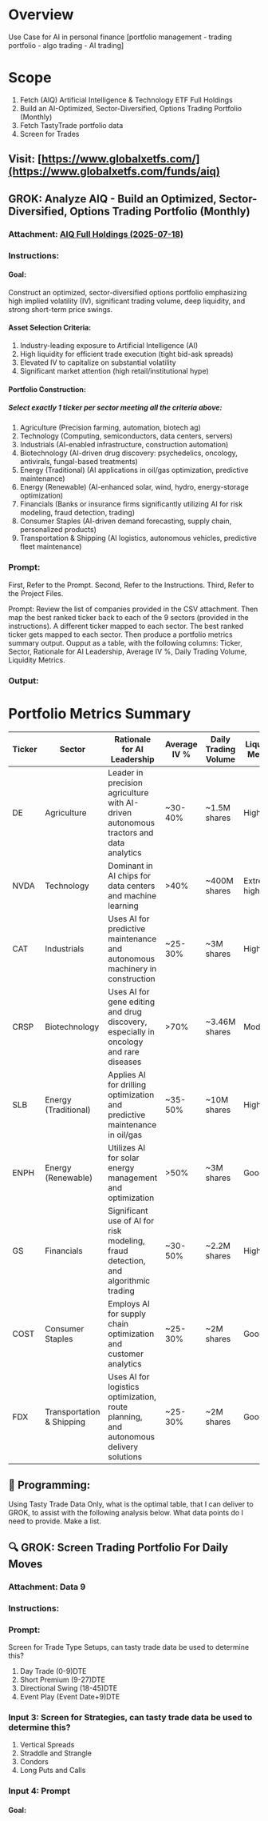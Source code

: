 # Overview

Use Case for AI in personal finance [portfolio management - trading portfolio - algo trading - AI trading]



#  Scope

1. Fetch (AIQ) Artificial Intelligence & Technology ETF Full Holdings
2. Build an AI-Optimized, Sector-Diversified, Options Trading Portfolio (Monthly)
4. Fetch TastyTrade portfolio data 
5. Screen for Trades

## Visit: [https://www.globalxetfs.com/](https://www.globalxetfs.com/funds/aiq)

##  GROK: Analyze AIQ - Build an Optimized, Sector-Diversified, Options Trading Portfolio (Monthly)

### Attachment: [AIQ Full Holdings (2025-07-18)](aiq_full-holdings_20250718.csv)
### Instructions:
#### Goal:
Construct an optimized, sector-diversified options portfolio emphasizing high implied volatility (IV), significant trading volume, deep liquidity, and strong short-term price swings.
#### Asset Selection Criteria:
1. Industry-leading exposure to Artificial Intelligence (AI)
2. High liquidity for efficient trade execution (tight bid-ask spreads)
3. Elevated IV to capitalize on substantial volatility
4. Significant market attention (high retail/institutional hype)
#### Portfolio Construction:
##### Select exactly 1 ticker per sector meeting all the criteria above:
1. Agriculture (Precision farming, automation, biotech ag)
2. Technology (Computing, semiconductors, data centers, servers)
3. Industrials (AI-enabled infrastructure, construction automation)
4. Biotechnology (AI-driven drug discovery: psychedelics, oncology, antivirals, fungal-based treatments)
5. Energy (Traditional) (AI applications in oil/gas optimization, predictive maintenance)
6. Energy (Renewable) (AI-enhanced solar, wind, hydro, energy-storage optimization)
7. Financials (Banks or insurance firms significantly utilizing AI for risk modeling, fraud detection, trading)
8. Consumer Staples (AI-driven demand forecasting, supply chain, personalized products)
9. Transportation & Shipping (AI logistics, autonomous vehicles, predictive fleet maintenance)
### Prompt:
First, Refer to the Prompt.
Second, Refer to the Instructions.
Third, Refer to the Project Files. 

Prompt:
Review the list of companies provided in the CSV attachment. 
Then map the best ranked ticker back to each of the 9 sectors (provided in the instructions). 
A different ticker mapped to each sector. 
The best ranked ticker gets mapped to each sector.
Then produce a portfolio metrics summary output. 
Oupput as a table, with the following columns: Ticker, Sector, Rationale for AI Leadership, Average IV %, Daily Trading Volume, Liquidity Metrics. 

### Output: 
# Portfolio Metrics Summary

| Ticker | Sector                     | Rationale for AI Leadership                                                                 | Average IV % | Daily Trading Volume | Liquidity Metrics |
|--------|----------------------------|---------------------------------------------------------------------------------------------|--------------|----------------------|-------------------|
| DE     | Agriculture                | Leader in precision agriculture with AI-driven autonomous tractors and data analytics        | ~30-40%      | ~1.5M shares         | High              |
| NVDA   | Technology                 | Dominant in AI chips for data centers and machine learning                                  | >40%         | ~400M shares         | Extremely high    |
| CAT    | Industrials                | Uses AI for predictive maintenance and autonomous machinery in construction                 | ~25-30%      | ~3M shares           | High              |
| CRSP   | Biotechnology              | Uses AI for gene editing and drug discovery, especially in oncology and rare diseases       | >70%         | ~3.46M shares        | Moderate          |
| SLB    | Energy (Traditional)       | Applies AI for drilling optimization and predictive maintenance in oil/gas                 | ~35-50%      | ~10M shares          | High              |
| ENPH   | Energy (Renewable)         | Utilizes AI for solar energy management and optimization                                    | >50%         | ~3M shares           | Good              |
| GS     | Financials                 | Significant use of AI for risk modeling, fraud detection, and algorithmic trading           | ~30-50%      | ~2.2M shares         | High              |
| COST   | Consumer Staples           | Employs AI for supply chain optimization and customer analytics                             | ~25-30%      | ~2M shares           | Good              |
| FDX    | Transportation & Shipping  | Uses AI for logistics optimization, route planning, and autonomous delivery solutions       | ~25-30%      | ~2M shares           | Good              |



## 🤖 Programming: 

Using Tasty Trade Data Only, what is the optimal table, that I can deliver to GROK, to assist with the following analysis below.  What data points do I need to provide.  Make a list.  




## 🔍 GROK: Screen Trading Portfolio For Daily Moves

### Attachment: Data 9
### Instructions: 
### Prompt: 
Screen for Trade Type Setups, can tasty trade data be used to determine this?
1. Day Trade (0-9)DTE
2. Short Premium (9-27)DTE
3. Directional Swing (18-45)DTE
4. Event Play (Event Date+9)DTE

### Input 3: Screen for Strategies, can tasty trade data be used to determine this? 
1. Vertical Spreads
2. Straddle and Strangle
3. Condors
4. Long Puts and Calls
   
### Input 4: Prompt

#### Goal:











